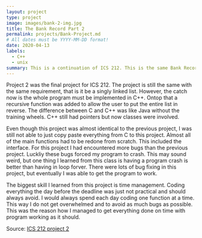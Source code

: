 ```yaml
---
layout: project
type: project
image: images/bank-2-img.jpg
title: The Bank Record Part 2
permalink: projects/Bank-Project.md
# All dates must be YYYY-MM-DD format!
date: 2020-04-13
labels:
  - C++
  - unix
summary: This is a continuation of ICS 212. This is the same Bank Record project as in project 1. But this time in C++ with additional functions/features added and new requirements.
---
```


Project 2 was the final project for ICS 212. The project is still the same with the same requirement, that is it be a singly linked list. However, the catch now is the whole program must be implemented in C++. Ontop that a recursive function was added to allow the user to put the entire list in reverse. The difference between C and C++ was like Java without the training wheels. C++ still had pointers but now classes were involved. 

Even though this project was almost identical to the previous project, I was still not able to just copy paste everything from C to this project. Almost all of the main functions had to be redone from scratch. This included the interface. For this project I had encountered more bugs than the previous project. Luckliy these bugs forced my program to crash. This may sound weird, but one thing I learned from this class is having a program crash is better than having in loop forver. There were lots of bug fixing in this project, but eventually I was able to get the program to work.

The biggest skill I learned from this project is time management. Coding everything the day before the deadline was just not practical and should always avoid. I would always spend each day coding one function at a time. This way I do not get overwhelmed and to avoid as much bugs as possible. This was the reason how I managed to get everything done on time with program working as it should.

Source: <a href="https://github.com/buccatm/ICS212-Project-2"><i class="large github icon "></i>ICS 212 project 2</a>
